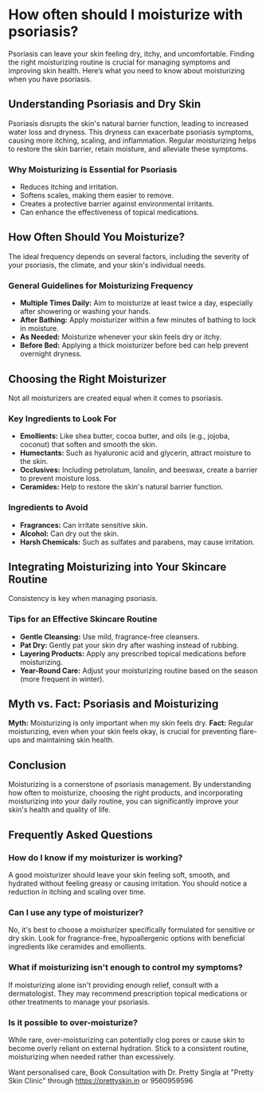 # How often should I moisturize with psoriasis?

Psoriasis can leave your skin feeling dry, itchy, and uncomfortable. Finding the right moisturizing routine is crucial for managing symptoms and improving skin health. Here’s what you need to know about moisturizing when you have psoriasis.

## Understanding Psoriasis and Dry Skin

Psoriasis disrupts the skin's natural barrier function, leading to increased water loss and dryness. This dryness can exacerbate psoriasis symptoms, causing more itching, scaling, and inflammation. Regular moisturizing helps to restore the skin barrier, retain moisture, and alleviate these symptoms.

### Why Moisturizing is Essential for Psoriasis
*   Reduces itching and irritation.
*   Softens scales, making them easier to remove.
*   Creates a protective barrier against environmental irritants.
*   Can enhance the effectiveness of topical medications.

## How Often Should You Moisturize?

The ideal frequency depends on several factors, including the severity of your psoriasis, the climate, and your skin's individual needs.

### General Guidelines for Moisturizing Frequency
*   **Multiple Times Daily:** Aim to moisturize at least twice a day, especially after showering or washing your hands.
*   **After Bathing:** Apply moisturizer within a few minutes of bathing to lock in moisture.
*   **As Needed:** Moisturize whenever your skin feels dry or itchy.
*   **Before Bed:** Applying a thick moisturizer before bed can help prevent overnight dryness.

## Choosing the Right Moisturizer

Not all moisturizers are created equal when it comes to psoriasis.

### Key Ingredients to Look For
*   **Emollients:** Like shea butter, cocoa butter, and oils (e.g., jojoba, coconut) that soften and smooth the skin.
*   **Humectants:** Such as hyaluronic acid and glycerin, attract moisture to the skin.
*   **Occlusives:** Including petrolatum, lanolin, and beeswax, create a barrier to prevent moisture loss.
*   **Ceramides:** Help to restore the skin's natural barrier function.

### Ingredients to Avoid
*   **Fragrances:** Can irritate sensitive skin.
*   **Alcohol:** Can dry out the skin.
*   **Harsh Chemicals:** Such as sulfates and parabens, may cause irritation.

## Integrating Moisturizing into Your Skincare Routine

Consistency is key when managing psoriasis.

### Tips for an Effective Skincare Routine
*   **Gentle Cleansing:** Use mild, fragrance-free cleansers.
*   **Pat Dry:** Gently pat your skin dry after washing instead of rubbing.
*   **Layering Products:** Apply any prescribed topical medications before moisturizing.
*   **Year-Round Care:** Adjust your moisturizing routine based on the season (more frequent in winter).

## Myth vs. Fact: Psoriasis and Moisturizing

**Myth:** Moisturizing is only important when my skin feels dry.
**Fact:** Regular moisturizing, even when your skin feels okay, is crucial for preventing flare-ups and maintaining skin health.

## Conclusion

Moisturizing is a cornerstone of psoriasis management. By understanding how often to moisturize, choosing the right products, and incorporating moisturizing into your daily routine, you can significantly improve your skin's health and quality of life.

## Frequently Asked Questions

### How do I know if my moisturizer is working?
A good moisturizer should leave your skin feeling soft, smooth, and hydrated without feeling greasy or causing irritation. You should notice a reduction in itching and scaling over time.

### Can I use any type of moisturizer?
No, it's best to choose a moisturizer specifically formulated for sensitive or dry skin. Look for fragrance-free, hypoallergenic options with beneficial ingredients like ceramides and emollients.

### What if moisturizing isn't enough to control my symptoms?
If moisturizing alone isn't providing enough relief, consult with a dermatologist. They may recommend prescription topical medications or other treatments to manage your psoriasis.

### Is it possible to over-moisturize?
While rare, over-moisturizing can potentially clog pores or cause skin to become overly reliant on external hydration. Stick to a consistent routine, moisturizing when needed rather than excessively.

Want personalised care, Book Consultation with Dr. Pretty Singla at "Pretty Skin Clinic" through https://prettyskin.in or 9560959596
